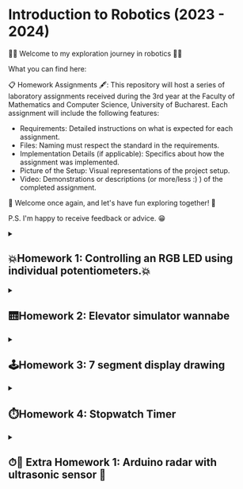 # Introduction to Robotics (2023 - 2024)

🤖🥁 Welcome to my exploration journey in robotics 🥁🤖

What you can find here:

📋 Homework Assignments 🖋: This repository will host a series of laboratory assignments received during the 3rd year at the Faculty of Mathematics and Computer Science, University of Bucharest. Each assignment will include the following features:

* Requirements: Detailed instructions on what is expected for each assignment.
* Files: Naming must respect the standard in the requirements.
* Implementation Details (if applicable): Specifics about how the assignment was implemented.
* Picture of the Setup: Visual representations of the project setup.
* Video: Demonstrations or descriptions (or more/less :) ) of the completed assignment.

🥳 Welcome once again, and let's have fun exploring together! 🥳

P.S. I'm happy to receive feedback or advice. 😁
<details>
  <summary><h2> 💥Homework 1: Controlling an RGB LED using individual potentiometers.💥</h2></summary>
  <strong>Technical Task:</strong> Use a separate potentiometer for controlling each color of the RGB LED:Red, Green, and Blue. This control must leverage digital electronics. Specifically, you need to read the potentiometer’s value with Arduino and then write a mapped value to the LED pins.  <br><br/>
  
  <strong>Components:</strong>
  * RGB LED (At least 1)
  * Potentiometers (At least 3)
  * Resistors and wires as needed <br><br/>

  <strong>Setup Picture:</strong>
 ![Homework_1](https://github.com/CilteaIoana/IntroductionToRobotics/assets/115061960/e3c95c93-4003-4204-866c-65283cf11b56)

  <strong>Task Showcase:</strong>
  https://www.youtube.com/watch?v=9MZqbJrcT3w&ab_channel=IoanaC.

</details>


<details>

<summary><h2>🛗Homework 2: Elevator simulator wannabe </h2></summary>
  <strong>Technical Task:</strong> 
 Design a control system that simulates a 3-floor elevator using the Arduino platform. Here are the specific requirements:<br><br/>
-> LED Indicators: Each of the 3 LEDs should represent one of the 3 floors. The LED corresponding to the current floor should light up. Additionally, another LED should represent the elevator’s operational state. It should blink when the elevator is moving and remain static when stationary.<br><br/>
-> Buttons: Implement 3 buttons that represent the call buttons from the 3 floors. When pressed, the elevator should simulate movement towards the floor after a short interval (2-3 seconds).
-> State Change & Timers: If the elevator is already at the desired floor, pressing the button for that floor should have no effect. Otherwise, after a button press, the elevator should ”wait for the doors to close” and then
”move” to the corresponding floor. If the elevator is in movement, it should either do nothing or it should stack its decision (get to the first programmed floor, open the doors, wait, close them and then go to the next desired floor).<br><br/>
-> Debounce: Remember to implement debounce for the buttons to avoid
unintentional repeated button presses.. <br><br/>

  
  <strong>Components:</strong>
* LEDs (At least 4: 3 for the floors and 1 for the elevator’s operational state)
* Buttons (At least 3 for floor calls)
* Resistors and wires as needed

  <strong>Setup Picture:</strong>
![Homework_2](https://github.com/CilteaIoana/IntroductionToRobotics/assets/115061960/a7c8601c-b7da-43ee-97cd-8969e4bdb5f2)


  <strong>Task Showcase:</strong>
  https://www.youtube.com/watch?v=TYBvZ8O9zY4&ab_channel=IoanaC.
  </details>


  <details>

<summary><h2>🕹️Homework 3: 7 segment display drawing </h2></summary>
  <strong>Summary:</strong> 
 The task involves using a joystick to control the position of a segment and "draw" on a display. The segment's movement should be natural, meaning it can only jump to neighboring positions without passing through obstacles.  <br><br/>
 The initial position must be on the decimal point (DP), and the current position blinks continuously. Using the joystick allows you to move to neighboring positions, and short pressing the button toggles the segment's state from ON to OFF or vice versa.  <br><br/>
 Long pressing the button resets the entire display by turning off all segments and moving the current position back to the decimal point. <br><br/>
  
  <strong>Components:</strong>
* 1 7-segment display
* 1 joystick
* resistors and wires (per logic)

  <strong>Setup Picture:</strong>
![Homework_3](https://github.com/CilteaIoana/IntroductionToRobotics/assets/115061960/b227829b-e34c-44ac-89c1-94128d204988)


  <strong>Task Showcase:</strong>
 https://www.youtube.com/shorts/QK71D3ZvcvM
  </details>

  <details>

<summary><h2>⏱️Homework 4: Stopwatch Timer </h2></summary>
  <strong>Summary:</strong> 
 The project involves creating a stopwatch timer using a 4-digit 7-segment display and three buttons.
 The timer counts in tenths of a second and includes a lap-saving feature akin to basic phone stopwatch functions. <br><br/>

The initial display value is "000.0," and the buttons have specific functions:

Button 1: Starts or pauses the timer.<br><br/>
Button 2: Resets (if in pause mode) and resets saved laps (if in lap viewing mode).<br><br/>
Button 3: Saves laps (if in counting mode) and cycles through the last four saved laps.<br><br/>

<strong>The workflow includes:</strong> 

The display shows "000.0." Pressing the Start button initiates the timer.
During the timer, pressing the lap button saves the timer's value in memory (up to 4 laps). The 5th press overrides the 1st saved lap. Resetting during the timer or pressing pause has specific outcomes.
In Pause Mode, the lap button is inactive. Pressing reset sets the display to "000.0."
After a reset, pressing the lap button cycles through saved laps. Continuous pressing cycles through laps continuously. Resetting in this state clears all flags and sets the timer to "000.0."

<strong>Key considerations:</strong> 

-> Ensure a dot separates seconds from tenths of a second.
-> Display all digits; for instance, "20.4" seconds should display as "020.4." <br><br/>
  
  <strong>Components:</strong>
* 1 4-digit 7-segment display
* 3 buttons
* resistors and wires (per logic)
  
  <strong>Setup Picture:</strong>
![Homework_4](https://github.com/CilteaIoana/IntroductionToRobotics/assets/115061960/7ba225b7-830e-419f-b632-7a69d0e67c46)



  <strong>Task Showcase:</strong>
  https://www.youtube.com/watch?v=QGhUVrdu3Q8&ab_channel=IoanaC.
  </details>

  <details>
<summary><h2>⏱🌟 Extra Homework 1: Arduino radar with ultrasonic sensor 🌟</h2></summary>
<strong>Summary:</strong> 📜 <br><br/>
This project transforms our Arduino into a functioning radar system 📡. <br><br/>
Using an ultrasonic sensor attached to a servo motor, it scans the surroundings to <br><br/>
detect objects. The Arduino script efficiently controls the motor, sweeping it <br><br/>
across an arc 🔄 and using the ultrasonic sensor to gauge distances 📏.<br><br/>
These measurements are then communicated to a Processing application.<br><br/>
<br><br/>
The Processing script brings the data to life on the screen 🖥️, depicting a radar interface.<br><br/>
It visualizes the detected objects based on their distance and angle relative to the sensor.<br><br/>
This real-time display mimics a traditional radar screen, updating continuously as the Arduino feeds it new data 🔄.<br><br/>

<strong>Components:</strong> 🛠️

* SG90 Micro-servo motor
* Arduino Uno 🧠
* Breadboard
* Ultrasonic Sensor - HC-SR04 (Generic) 📏
* Wires (per logic) 🔌

<strong>Apps and platforms:</strong> 💻
* Arduino IDE
* <strong>Task Showcase:</strong> 🎥
  
<strong>Setup Picture:</strong> 📷<br><br/>
  <img src="https://github.com/CilteaIoana/IntroductionToRobotics/assets/115061960/b199e813-a583-49d2-9537-5f612b713c95" width="350" alt="Radar2">
  <img src="https://github.com/CilteaIoana/IntroductionToRobotics/assets/115061960/ab029731-e67f-497e-a5de-6bee587f1461" width="350" alt="Radar1">


 <strong>Task Showcase:</strong> 🎥<br><br/>
https://www.youtube.com/watch?v=kTMWoeHirrA&ab_channel=IoanaC.
  </details>
  
